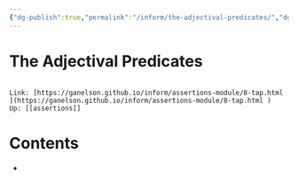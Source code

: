 ```yaml
---
{"dg-publish":true,"permalink":"/inform/the-adjectival-predicates/","dgHomeLink":true,"dgPassFrontmatter":false}
---
```


# The Adjectival Predicates
```ad-info

Link: [https://ganelson.github.io/inform/assertions-module/8-tap.html ](https://ganelson.github.io/inform/assertions-module/8-tap.html )
Up: [[assertions]]
```

# Contents
- 